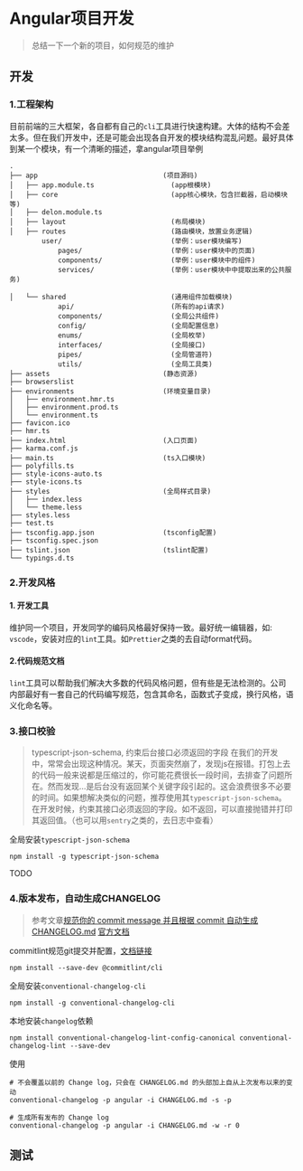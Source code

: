 # Angular项目开发
>总结一下一个新的项目，如何规范的维护

## 开发

### 1.工程架构
目前前端的三大框架，各自都有自己的`cli`工具进行快速构建。大体的结构不会差太多。但在我们开发中，还是可能会出现各自开发的模块结构混乱问题。最好具体到某一个模块，有一个清晰的描述，拿angular项目举例
```shell
.
├── app                               (项目源码)
│   ├── app.module.ts                   (app根模块)
│   ├── core                            (app核心模块，包含拦截器，启动模块等)
│   ├── delon.module.ts
│   ├── layout                          (布局模块)
│   ├── routes                          (路由模块，放置业务逻辑)
        user/                           (举例：user模块编写)
            pages/                      (举例：user模块中的页面)
            components/                 (举例：user模块中的组件)
            services/                   (举例：user模块中中提取出来的公共服务)

│   └── shared                          (通用组件加载模块)
            api/                        (所有的api请求)
            components/                 (全局公共组件)
            config/                     (全局配置信息)
            enums/                      (全局枚举)
            interfaces/                 (全局接口)
            pipes/                      (全局管道符)
            utils/                      (全局工具类)
├── assets                            (静态资源)
├── browserslist
├── environments                      (环境变量目录)
│   ├── environment.hmr.ts
│   ├── environment.prod.ts
│   └── environment.ts
├── favicon.ico
├── hmr.ts
├── index.html                        (入口页面)
├── karma.conf.js
├── main.ts                           (ts入口模块)
├── polyfills.ts
├── style-icons-auto.ts
├── style-icons.ts
├── styles                            (全局样式目录)
│   ├── index.less
│   └── theme.less
├── styles.less
├── test.ts
├── tsconfig.app.json                 (tsconfig配置)
├── tsconfig.spec.json
├── tslint.json                       (tslint配置)
└── typings.d.ts
```

### 2.开发风格
#### 1. 开发工具
维护同一个项目，开发同学的编码风格最好保持一致。最好统一编辑器，如: `vscode`，安装对应的`lint`工具。如`Prettier`之类的去自动format代码。

#### 2.代码规范文档 
`lint`工具可以帮助我们解决大多数的代码风格问题，但有些是无法检测的。公司内部最好有一套自己的代码编写规范，包含其命名，函数式子变成，换行风格，语义化命名等。

### 3.接口校验
>typescript-json-schema, 约束后台接口必须返回的字段
在我们的开发中，常常会出现这种情况。某天，页面突然崩了，发现js在报错。打包上去的代码一般来说都是压缩过的，你可能花费很长一段时间，去排查了问题所在。然而发现...是后台没有返回某个关键字段引起的。这会浪费很多不必要的时间。如果想解决类似的问题，推荐使用其`typescript-json-schema`。在开发时候，约束其接口必须返回的字段。如不返回，可以直接抛错并打印其返回值。（也可以用`sentry`之类的，去日志中查看）

全局安装`typescript-json-schema`
```shell
npm install -g typescript-json-schema
```

TODO

### 4.版本发布，自动生成CHANGELOG
>参考文章[规范你的 commit message 并且根据 commit 自动生成 CHANGELOG.md](https://juejin.im/post/5bd2debfe51d457abc710b57) [官方文档](https://github.com/conventional-changelog/commitlint)

commitlint规范git提交并配置，[文档链接](https://github.com/conventional-changelog/commitlint#config)
```shell
npm install --save-dev @commitlint/cli
```

全局安装`conventional-changelog-cli`
```shell
npm install -g conventional-changelog-cli
```

本地安装`changelog`依赖
```shell
npm install conventional-changelog-lint-config-canonical conventional-changelog-lint --save-dev
```

使用
```shell
# 不会覆盖以前的 Change log，只会在 CHANGELOG.md 的头部加上自从上次发布以来的变动
conventional-changelog -p angular -i CHANGELOG.md -s -p 

# 生成所有发布的 Change log
conventional-changelog -p angular -i CHANGELOG.md -w -r 0
```

## 测试
